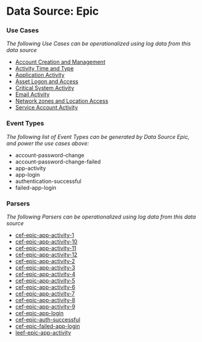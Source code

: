 Data Source: Epic
=================

### Use Cases

_The following Use Cases can be operationalized using log data from this data source_

* [Account Creation and Management](usecase_account_creation_and_management.md)
* [Activity Time  and Type](usecase_activity_time__and_type.md)
* [Application Activity](usecase_application_activity.md)
* [Asset Logon and Access](usecase_asset_logon_and_access.md)
* [Critical System Activity](usecase_critical_system_activity.md)
* [Email Activity](usecase_email_activity.md)
* [Network zones and Location Access](usecase_network_zones_and_location_access.md)
* [Service Account Activity](usecase_service_account_activity.md)


### Event Types

_The following list of Event Types can be generated by Data Source Epic, and power the use cases above:_

- account-password-change
- account-password-change-failed
- app-activity
- app-login
- authentication-successful
- failed-app-login


### Parsers

_The following Parsers can be operationalized using log data from this data source_

* [cef-epic-app-activity-1](parserContent_cef-epic-app-activity-1.md)
* [cef-epic-app-activity-10](parserContent_cef-epic-app-activity-10.md)
* [cef-epic-app-activity-11](parserContent_cef-epic-app-activity-11.md)
* [cef-epic-app-activity-12](parserContent_cef-epic-app-activity-12.md)
* [cef-epic-app-activity-2](parserContent_cef-epic-app-activity-2.md)
* [cef-epic-app-activity-3](parserContent_cef-epic-app-activity-3.md)
* [cef-epic-app-activity-4](parserContent_cef-epic-app-activity-4.md)
* [cef-epic-app-activity-5](parserContent_cef-epic-app-activity-5.md)
* [cef-epic-app-activity-6](parserContent_cef-epic-app-activity-6.md)
* [cef-epic-app-activity-7](parserContent_cef-epic-app-activity-7.md)
* [cef-epic-app-activity-8](parserContent_cef-epic-app-activity-8.md)
* [cef-epic-app-activity-9](parserContent_cef-epic-app-activity-9.md)
* [cef-epic-app-login](parserContent_cef-epic-app-login.md)
* [cef-epic-auth-successful](parserContent_cef-epic-auth-successful.md)
* [cef-epic-failed-app-login](parserContent_cef-epic-failed-app-login.md)
* [leef-epic-app-activity](parserContent_leef-epic-app-activity.md)
